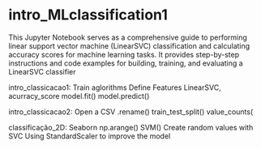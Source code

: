 # intro_MLclassification1
This Jupyter Notebook serves as a comprehensive guide to performing linear support vector machine (LinearSVC) classification and calculating accuracy scores for machine learning tasks. It provides step-by-step instructions and code examples for building, training, and evaluating a LinearSVC classifier

intro_classicacao1:
  Train aglorithms
  Define Features
  LinearSVC, acurracy_score
  model.fit()
  model.predict()

intro_classicacao2:
  Open a CSV
  .rename()
  train_test_split()
  value_counts(

classificação_2D:
  Seaborn
  np.arange()
  SVM()
  Create random values with SVC
  Using StandardScaler to improve the model
